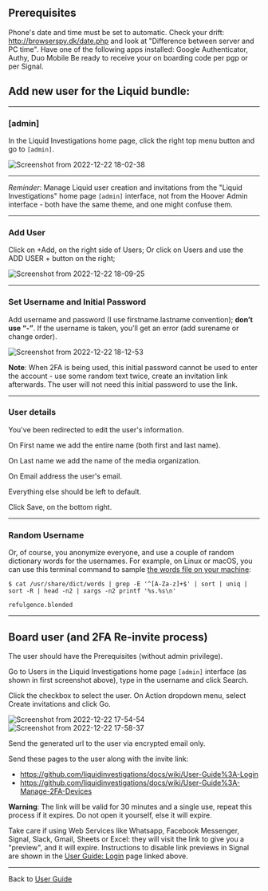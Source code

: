 ## Prerequisites
Phone's date and time must be set to automatic. Check your drift: http://browserspy.dk/date.php and look at "Difference between server and PC time".
Have one of the following apps installed: Google Authenticator, Authy, Duo Mobile
Be ready to receive your on boarding code per pgp or per Signal.

## Add new user for the Liquid bundle:

---

### [admin]


In the Liquid Investigations home page, click the right top menu button and go to `[admin]`.



![Screenshot from 2022-12-22 18-02-38](https://user-images.githubusercontent.com/7493327/209174206-9bbe729c-b4b8-4f3e-b9f9-ccb0c688e2cb.png)

---

*Reminder*: Manage Liquid user creation and invitations from the "Liquid Investigations" home page `[admin]` interface, not from the Hoover Admin interface - both have the same theme, and one might confuse them. 

---

### Add User

Click on +Add, on the right side of Users; 
Or click on Users and use the ADD USER + button on the right;


![Screenshot from 2022-12-22 18-09-25](https://user-images.githubusercontent.com/7493327/209175404-0e10946e-3a1e-46e9-98a9-1fa70552700e.png)

---

### Set Username and Initial Password

Add username and password (I use firstname.lastname convention); **don’t use “-”**.
If the username is taken, you'll get an error (add surename or change order).

![Screenshot from 2022-12-22 18-12-53](https://user-images.githubusercontent.com/7493327/209176305-05c4556f-f062-4ab6-9068-5caf43e0f1f3.png)


**Note**: When 2FA is being used, this initial password cannot be used to enter the account - use some random text twice, create an invitation link afterwards. The user will not need this initial password to use the link.



---

### User details

You've been redirected to edit the user's information.

On First name we add the entire name (both first and last name).

On Last name we add the name of the media organization.

On Email address the user's email.


Everything else should be left to default.

Click Save, on the bottom right.

---

### Random Username

Or, of course, you anonymize everyone, and use a couple of random dictionary words for the usernames. For example, on Linux or macOS, you can use this terminal command to sample [the words file on your machine](https://en.wikipedia.org/wiki/Words_(Unix)):

```
$ cat /usr/share/dict/words | grep -E '^[A-Za-z]+$' | sort | uniq | sort -R | head -n2 | xargs -n2 printf '%s.%s\n'

refulgence.blended
```

---

## Board user (and 2FA Re-invite process)


The user should have the Prerequisites (without admin privilege).

Go to Users in the Liquid Investigations home page `[admin]` interface (as shown in first screenshot above), type in the username and click Search.

Click the checkbox to select the user.
On Action dropdown menu, select Create invitations and click Go.

![Screenshot from 2022-12-22 17-54-54](https://user-images.githubusercontent.com/7493327/209174791-dc88fc73-1ffb-4d8c-9961-c9f60f8a9272.png)
![Screenshot from 2022-12-22 17-58-37](https://user-images.githubusercontent.com/7493327/209174974-a18c3fd2-a126-4e3a-8306-22df2b85e494.png)


Send the generated url to the user via encrypted email only.

Send these pages to the user along with the invite link:
- https://github.com/liquidinvestigations/docs/wiki/User-Guide%3A-Login
- https://github.com/liquidinvestigations/docs/wiki/User-Guide%3A-Manage-2FA-Devices


**Warning**: The link will be valid for 30 minutes and a single use, repeat this process if it expires. Do not open it yourself, else it will expire. 

Take care if using Web Services like Whatsapp, Facebook Messenger, Signal, Slack, Gmail, Sheets or Excel: they will visit the link to give you a "preview", and it will expire. Instructions to disable link previews in Signal are shown in the [User Guide: Login](https://github.com/liquidinvestigations/docs/wiki/User-Guide%3A-Login) page linked above.


---
Back to [User Guide](https://github.com/liquidinvestigations/docs/wiki/User-Guide)
